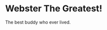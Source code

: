 <!DOCTYPE html>
<html>
  <link rel="stylesheet" type="text/css" href="webster.css"/>
  <div class="main page">
  <h1>Webster The Greatest!</h1>
  <p>The best buddy who ever lived.</p>
</div>
<body>
</body>
</html>
